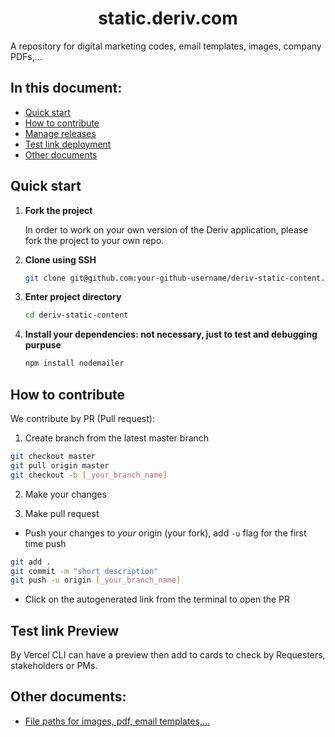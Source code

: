<h1 align="center"> static.deriv.com </h1>

A repository for digital marketing codes, email templates, images, company PDFs,...

## In this document:
-   [Quick start](#quick-start)
-   [How to contribute](#how-to-contribute)
-   [Manage releases](#manage-releases)
-   [Test link deployment](#test-link-deployment)
-   [Other documents](#other-docs)

## Quick start
1.  **Fork the project**

    In order to work on your own version of the Deriv application, please fork the project to your own repo.

2.  **Clone using SSH**

    ```sh
    git clone git@github.com:your-github-username/deriv-static-content.git
    ```

3.  **Enter project directory**

    ```sh
    cd deriv-static-content
    ```

4.  **Install your dependencies: not necessary, just to test and debugging purpuse**

    ```sh
    npm install nodemailer
    ```

## How to contribute
We contribute by PR (Pull request):

1. Create branch from the latest master branch
```sh
git checkout master
git pull origin master
git checkout -b [_your_branch_name]
```

2. Make your changes

3. Make pull request

-   Push your changes to *your* origin (your fork), add `-u` flag for the first time push

```sh
git add . 
git commit -m "short description"  
git push -u origin [_your_branch_name]
```

-   Click on the autogenerated link from the terminal to open the PR

## Test link Preview
By Vercel CLI can have a preview then add to cards to check by Requesters, stakeholders or PMs.

## Other documents:
-   [File paths for images, pdf, email templates,...](https://github.com/binary-com/deriv-static-content/blob/master/doc/file-structure.md)
